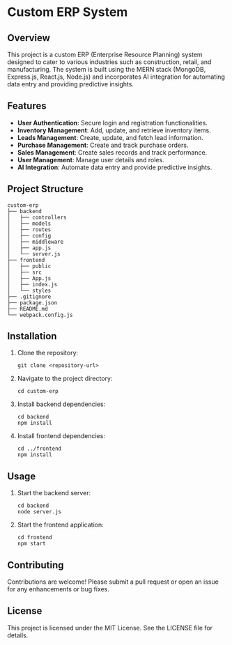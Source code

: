 # Custom ERP System

## Overview
This project is a custom ERP (Enterprise Resource Planning) system designed to cater to various industries such as construction, retail, and manufacturing. The system is built using the MERN stack (MongoDB, Express.js, React.js, Node.js) and incorporates AI integration for automating data entry and providing predictive insights.

## Features
- **User Authentication**: Secure login and registration functionalities.
- **Inventory Management**: Add, update, and retrieve inventory items.
- **Leads Management**: Create, update, and fetch lead information.
- **Purchase Management**: Create and track purchase orders.
- **Sales Management**: Create sales records and track performance.
- **User Management**: Manage user details and roles.
- **AI Integration**: Automate data entry and provide predictive insights.

## Project Structure
```
custom-erp
├── backend
│   ├── controllers
│   ├── models
│   ├── routes
│   ├── config
│   ├── middleware
│   ├── app.js
│   └── server.js
├── frontend
│   ├── public
│   ├── src
│   ├── App.js
│   ├── index.js
│   └── styles
├── .gitignore
├── package.json
├── README.md
└── webpack.config.js
```

## Installation
1. Clone the repository:
   ```
   git clone <repository-url>
   ```
2. Navigate to the project directory:
   ```
   cd custom-erp
   ```
3. Install backend dependencies:
   ```
   cd backend
   npm install
   ```
4. Install frontend dependencies:
   ```
   cd ../frontend
   npm install
   ```

## Usage
1. Start the backend server:
   ```
   cd backend
   node server.js
   ```
2. Start the frontend application:
   ```
   cd frontend
   npm start
   ```

## Contributing
Contributions are welcome! Please submit a pull request or open an issue for any enhancements or bug fixes.

## License
This project is licensed under the MIT License. See the LICENSE file for details.
